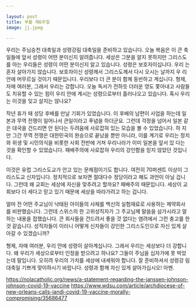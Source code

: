 ```yaml
---

layout: post
title: 부활 제6주일  
image: jj.jpeg

---
```


우리는 주님승천 대축일과 성령강림 대축일을 준비하고 있습니다. 오늘 복음은 이 큰 축 일들에 앞서 성령이 어떤 분이신지 알려줍니다. 세상은 그분을 알지 못하지만 그리스도 를 아는 우리들은 성령이 어떤 분이신지 알고 있습니다. 성령은 보호자이십니다. 우리 는 혼자 살아가지 않습니다. 보호자이신 성령께서 그리스도께서 다시 오시는 날까지 우 리 안에 머무르실 것이기 때문입니다. 우리보다 더 큰 분이 함께 동반하고 계십니다. 형제, 자매 여러분, 그래서 우리는 강합니다. 오늘 독서가 전하듯 더러운 영도 쫓아내고 사람들도 치유할 수 있는 힘이 우리 안에 계시는 성령으로부터 흘러나오고 있습니다. 혹시 우리는 이것을 잊고 살지는 않나요?

작년 휴가 때 성당 후배를 만날 기회가 있었습니다. 이 후배의 남편이 사업을 하는데 일본과 무역 전쟁이 일어나서 큰일이라고 푸념을 하더군요. 그런데 걱정을 넘어서 일본 같은 대국을 건드리면 안 된다는 두려움에 사로잡혀 있는 모습을 볼 수 있었습니다. 하 지만 그간 무역 전쟁은 대한민국의 완승으로 끝났을 뿐만 아니라, 이를 계기로 우리는 정치와 위생 및 시민의식을 비롯한 사회 전반에 거쳐 우리나라가 이미 일본을 앞서 있 다는 것을 확인할 수 있었습니다. 패배주의에 사로잡혀 우리의 강인함을 믿지 않았던 것입니다.

이것은 유럽 그리스도교가 안고 있는 문제점이기도 합니다. 여전히 70퍼센트 이상이 그 리스도교 신자입니다. 정치적으로 보자면 절대다수 정당이라고 해도 과언이 아닐 겁니 다. 그런데 왜 교회는 세상에 자신을 맞추려고 할까요? 패배주의 때문입니다. 세상이 교회보다 더 세다고 믿고 있기 때문에 세상을 따라가려고 하는 겁니다.

얼마 전 어떤 주교님이 낙태된 아이들의 사체를 백신의 실험재료로 사용하는 제약회사 를 비판했습니다. 그런데 스위스의 한 고위성직자가 그 주교님께 말씀을 삼가시라고 말 하는 내용을 접했습니다. 큰 회사들을 건드려서 좋을 것 없다는 염려에서 그런 충고를 한 것 같습니다. 성직자들이 이러니 어떻게 신자들이 강인한 그리스도인으로 자신 있게 살아갈 수 있겠습니까?

형제, 자매 여러분, 우리 안에 성령이 살아계십니다. 그래서 우리는 세상보다 더 강합니 다. 왜 우리가 세상으로부터 인정을 받으려고 하나요? 그들이 주님을 십자가에 못 박았 는데 말입니다. 오히려 우리의 가치를 세상에 내세워야 합니다. 잘 준비하셔서 성령강 림 대축일 기쁘게 맞이하시기 바랍니다. 성령과 함께 자신 있게 살아가십시오! 아멘.
 
https://nolacatholic.org/news/a-statement-regarding-the-janssen-johnson-johnson-covid-19-vaccine
https://www.wdsu.com/article/archdiocese-of-new-orleans-calls-jandj-covid-19-vaccine-morally-compromising/35686477